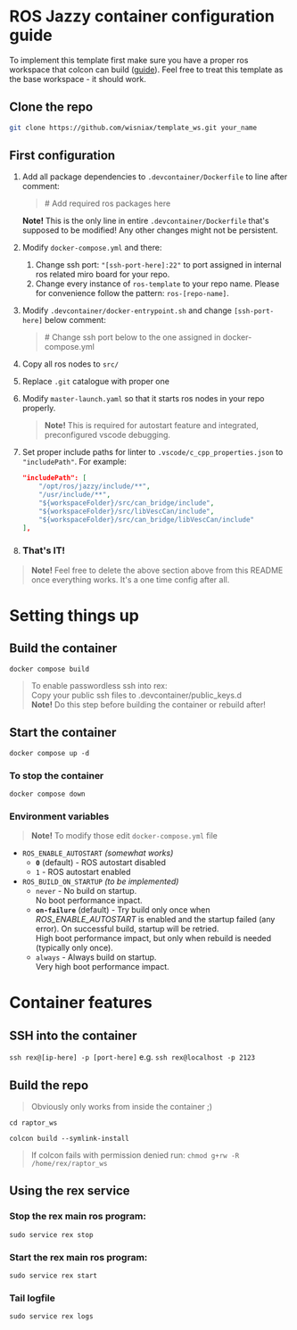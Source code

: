 # ROS Jazzy container configuration guide
To implement this template first make sure you have a proper ros workspace that colcon can build ([guide](https://docs.ros.org/en/jazzy/Tutorials/Beginner-Client-Libraries/Creating-A-Workspace/Creating-A-Workspace.html)). Feel free to treat this template as the base workspace - it should work.

## Clone the repo
```bash
git clone https://github.com/wisniax/template_ws.git your_name
```

## First configuration
1. Add all package dependencies to `.devcontainer/Dockerfile` to line after comment: 
    > \# Add required ros packages here
    
    **Note!** This is the only line in entire `.devcontainer/Dockerfile` that's supposed to be modified! Any other changes might not be persistent.
2. Modify `docker-compose.yml` and there:
    1. Change ssh port: `"[ssh-port-here]:22"` to port assigned in internal ros related miro board for your repo.
    2. Change every instance of `ros-template` to your repo name. Please for convenience follow the pattern: `ros-[repo-name]`.
3. Modify `.devcontainer/docker-entrypoint.sh` and change `[ssh-port-here]` below comment:
    > \# Change ssh port below to the one assigned in docker-compose.yml
4. Copy all ros nodes to `src/`
5. Replace `.git` catalogue with proper one
6. Modify `master-launch.yaml` so that it starts ros nodes in your repo properly.
    > **Note!** This is required for autostart feature and integrated, preconfigured vscode debugging.
7. Set proper include paths for linter to `.vscode/c_cpp_properties.json` to `"includePath"`. For example:
    ```json
    "includePath": [
        "/opt/ros/jazzy/include/**",
        "/usr/include/**",
        "${workspaceFolder}/src/can_bridge/include",
        "${workspaceFolder}/src/libVescCan/include",
        "${workspaceFolder}/src/can_bridge/libVescCan/include"
    ],
    ```
8. ### That's IT!

> **Note!** Feel free to delete the above section above from this README once everything works. It's a one time config after all.

# Setting things up

## Build the container
`docker compose build`
> To enable passwordless ssh into rex: \
> Copy your public ssh files to .devcontainer/public_keys.d \
> **Note!** Do this step before building the container or rebuild after!

## Start the container
`docker compose up -d`

### To stop the container
`docker compose down`

### Environment variables
> **Note!** To modify those edit `docker-compose.yml` file
- `ROS_ENABLE_AUTOSTART` *(somewhat works)*
    - **`0`** (default) - ROS autostart disabled
    - `1` - ROS autostart enabled
- `ROS_BUILD_ON_STARTUP` *(to be implemented)*
    - `never` - No build on startup. \
    No boot performance inpact.
    - **`on-failure`** (default) - Try build only once when *ROS_ENABLE_AUTOSTART* is enabled and the startup failed (any error). 
    On successful build, startup will be retried. \
    High boot performance impact, but only when rebuild is needed (typically only once).
    - `always` - Always build on startup. \
    Very high boot performance impact.

# Container features
## SSH into the container
`ssh rex@[ip-here] -p [port-here]`
e.g. `ssh rex@localhost -p 2123`

## Build the repo
> Obviously only works from inside the container ;)

`cd raptor_ws`

`colcon build --symlink-install`
> If colcon fails with permission denied run:
`chmod g+rw -R /home/rex/raptor_ws`

## Using the rex service
### Stop the rex main ros program:
`sudo service rex stop`

### Start the rex main ros program:
`sudo service rex start`

### Tail logfile
`sudo service rex logs`
